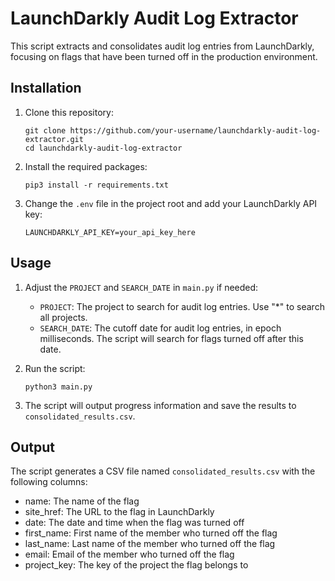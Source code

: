 # LaunchDarkly Audit Log Extractor

This script extracts and consolidates audit log entries from LaunchDarkly, focusing on flags that have been turned off in the production environment.


## Installation

1. Clone this repository:
   ```
   git clone https://github.com/your-username/launchdarkly-audit-log-extractor.git
   cd launchdarkly-audit-log-extractor
   ```

2. Install the required packages:
   ```
   pip3 install -r requirements.txt
   ```

3. Change the `.env` file in the project root and add your LaunchDarkly API key:
   ```
   LAUNCHDARKLY_API_KEY=your_api_key_here
   ```

## Usage

1. Adjust the `PROJECT` and `SEARCH_DATE` in `main.py` if needed:
   - `PROJECT`: The project to search for audit log entries. Use "*" to search all projects.
   - `SEARCH_DATE`: The cutoff date for audit log entries, in epoch milliseconds. The script will search for flags turned off after this date.

2. Run the script:
   ```
   python3 main.py
   ```

3. The script will output progress information and save the results to `consolidated_results.csv`.

## Output

The script generates a CSV file named `consolidated_results.csv` with the following columns:

- name: The name of the flag
- site_href: The URL to the flag in LaunchDarkly
- date: The date and time when the flag was turned off
- first_name: First name of the member who turned off the flag
- last_name: Last name of the member who turned off the flag
- email: Email of the member who turned off the flag
- project_key: The key of the project the flag belongs to
